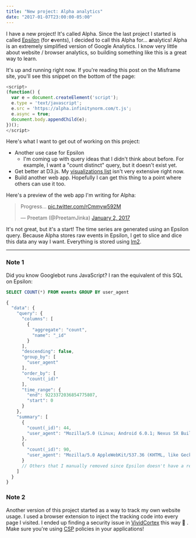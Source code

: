 ```yaml
---
title: "New project: Alpha analytics"
date: "2017-01-07T23:00:00-05:00"
---
```


I have a new project! It's called Alpha. Since the last project I started is called
[Epsilon](/2016/11/05/epsilon/) (for <strong>e</strong>vents), I decided to call this Alpha for...
<strong>a</strong>nalytics! Alpha is an extremely simplified version of Google Analytics. I know
very little about website / browser analytics, so building something like this is a great way to
learn.

It's up and running right now. If you're reading this post on the Misframe site, you'll see this
snippet on the bottom of the page:

```js
<script>
(function() {
  var e = document.createElement('script');
  e.type = 'text/javascript';
  e.src = 'https://alpha.infinitynorm.com/t.js';
  e.async = true;
  document.body.appendChild(e);
})();
</script>
```

Here's what I want to get out of working on this project:

- Another use case for Epsilon
	- I'm coming up with query ideas that I didn't think about before. For example, I want a
	  "count distinct" query, but it doesn't exist yet.
- Get better at D3.js. My [visualizations list](https://preetam.github.io/d3-visualizations/) isn't
  very extensive right now.
- Build another web app. Hopefully I can get this thing to a point where others can use it too.

Here's a preview of the web app I'm writing for Alpha:

<blockquote class="twitter-tweet" data-lang="en"><p lang="en" dir="ltr">Progress... <a href="https://t.co/rCmmyw592M">pic.twitter.com/rCmmyw592M</a></p>&mdash; Preetam (@PreetamJinka) <a href="https://twitter.com/PreetamJinka/status/815981434942918658">January 2, 2017</a></blockquote>
<script async src="//platform.twitter.com/widgets.js" charset="utf-8"></script>

It's not great, but it's a start! The time series are generated using an Epsilon query. Because
Alpha stores raw events in Epsilon, I get to slice and dice this data any way I want. Everything
is stored using [lm2](https://github.com/Preetam/lm2).

---

### Note 1

Did you know Googlebot runs JavaScript? I ran the equivalent of this SQL on Epsilon:

```sql
SELECT COUNT(*) FROM events GROUP BY user_agent
```

```js
{
  "data": {
    "query": {
      "columns": [
        {
          "aggregate": "count",
          "name": "_id"
        }
      ],
      "descending": false,
      "group_by": [
        "user_agent"
      ],
      "order_by": [
        "count(_id)"
      ],
      "time_range": {
        "end": 9223372036854775807,
        "start": 0
      }
    },
    "summary": [
      {
        "count(_id)": 44,
        "user_agent": "Mozilla/5.0 (Linux; Android 6.0.1; Nexus 5X Build/MMB29P) AppleWebKit/537.36 (KHTML, like Gecko) Chrome/41.0.2272.96 Mobile Safari/537.36 (compatible; Googlebot/2.1; +https://www.google.com/bot.html)"
      },
      {
        "count(_id)": 90,
        "user_agent": "Mozilla/5.0 AppleWebKit/537.36 (KHTML, like Gecko; compatible; Googlebot/2.1; +https://www.google.com/bot.html) Safari/537.36"
      }
	  // Others that I manually removed since Epsilon doesn't have a regexp filter yet :).
    ]
  }
}
```

### Note 2

Another version of this project started as a way to track my own website usage. I used a browser
extension to inject the tracking code into every page I visited. I ended up finding a security
issue in [VividCortex](https://www.vividcortex.com/) this way 😬 . Make sure you're using
[CSP](https://developer.mozilla.org/en-US/docs/Web/HTTP/CSP) policies in your applications!
